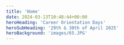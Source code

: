 ```yaml
---
title: 'Home'
date: 2024-03-13T10:48:44+00:00
heroHeading: 'Career Orientation Days'
heroSubHeading: '29th & 30th of April 2025'
heroBackground: 'images/65.JPG'
---
```

